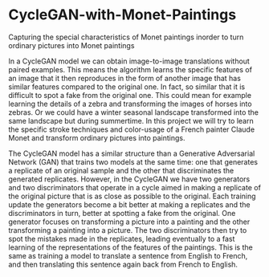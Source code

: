 # CycleGAN-with-Monet-Paintings
Capturing the special characteristics of Monet paintings inorder to turn ordinary pictures into Monet paintings

In a CycleGAN model we can obtain image-to-image translations without paired examples. This means the algorithm learns the specific features of an image that it then reproduces in the form of another image that has similar features compared to the original one. In fact, so similar that it is difficult to spot a fake from the original one. This could mean for example learning the details of a zebra and transforming the images of horses into zebras. Or we could have a winter seasonal landscape transformed into the same landscape but during summertime. In this project we will try to learn the specific stroke techniques and color-usage of a French painter Claude Monet and transform ordinary pictures into paintings. 

The CycleGAN model has a similar structure than a Generative Adversarial Network (GAN) that trains two models at the same time: one that generates a replicate of an original sample and the other that discriminates the generated replicates. However, in the CycleGAN we have two generators and two discriminators that operate in a cycle aimed in making a replicate of the original picture that is as close as possible to the original. Each training update the generators become a bit better at making a replicates and the discriminators in turn, better at spotting a fake from the original. One generator focuses on transforming a picture into a painting and the other transforming a painting into a picture. The two discriminators then try to spot the mistakes made in the replicates, leading eventually to a fast learning of the representations of the features of the paintings. This is the same as training a model to translate a sentence from English to French, and then translating this sentence again back from French to English. 



